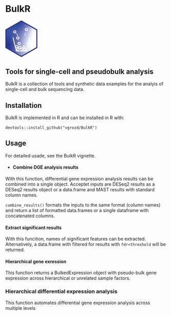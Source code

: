 # BulkR
<img src="https://github.com/vgrozd/BulkR/blob/main/BulkR_Tilev2.png" width="100">

## Tools for single-cell and pseudobulk analysis  
BulkR is a collection of tools and synthetic data examples for the analyis of single-cell and bulk sequencing data. 


## Installation 

BulkR is implemented in R and can be installed in R with: 
```
devtools::install_github("vgrozd/BulkR") 
```

## Usage 

For detailed usade, see the BulkR vignette. 

* #### Combine DGE analysis results

With this function, differential gene expression analysis results can be combined into a single object. 
Acceptet inputs are DESeq2 results as a DESeq2 results object or a data.frame and MAST results with standard 
column names. 

```combine_results()``` formats the inputs to the same format (column names) and return a list of formatted 
data.frames or a single dataframe with concatenated columns. 


#### Extract significant results 

With this funcition, names of significant features can be extracted. 
Alternatively, a data.frame with filtered for results with ```fdr<threshold``` will be returned. 

#### Hierarchical gene exression 

This function returns a BulkedExpression object with pseudo-bulk gene expression across hierarchical or unrelated 
sample factors. 

### Hierarchical differential expression analysis 

This function automates differential gene expression analysis across multiple levels 



